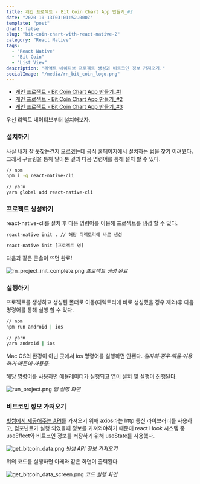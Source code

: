 ```yaml
---
title: 개인 프로젝트 - Bit Coin Chart App 만들기_#2
date: "2020-10-13T03:01:52.000Z"
template: "post"
draft: false
slug: "bit-coin-chart-with-react-native-2"
category: "React Native"
tags:
  - "React Native"
  - "Bit Coin"
  - "List View"
description: "리액트 네이티브 프로젝트 생성과 비트코인 정보 가져오기."
socialImage: "/media/rn_bit_coin_logo.png"
---
```


- [개인 프로젝트 - Bit Coin Chart App 만들기_#1](/posts/bit-coin-chart-with-react-native-1)
- [개인 프로젝트 - Bit Coin Chart App 만들기_#2](/posts/bit-coin-chart-with-react-native-2)
- [개인 프로젝트 - Bit Coin Chart App 만들기_#3](/posts/bit-coin-chart-with-react-native-3)

우선 리액트 네이티브부터 설치해보자.

### 설치하기
사실 내가 잘 못찾는건지 모르겠는데 공식 홈페이지에서 설치하는 법을 찾기 어려웠다. 그래서 구글링을 통해 알아본 결과 다음 명령어를 통해 설치 할 수 있다.

``` bash
// npm
npm i -g react-native-cli

// yarn
yarn global add react-native-cli
```

### 프로젝트 생성하기
react-native-cli를 설치 후 다음 명령어를 이용해 프로젝트를 생성 할 수 있다.

``` bash
react-native init . // 해당 디렉토리에 바로 생성

react-native init [프로젝트 명]
```

다음과 같은 콘솔이 뜨면 완료!

![rn_project_init_complete.png](/media/rn_project_init_complete.png) *프로젝트 생성 완료*

### 실행하기
프로젝트를 생성하고 생성된 폴더로 이동(디렉토리에 바로 생성했을 경우 제외)후 다음 명령어를 통해 실행 할 수 있다.

``` bash
// npm
npm run android | ios

// yarn
yarn android | ios
```

Mac OS의 환경이 아닌 곳에서 ios 명령어를 실행하면 안됀다. <del>*필자의 경우 맥을 이용하기 때문에 사용중.*</del>

해당 명령어를 사용하면 에뮬레이터가 실행되고 앱이 설치 및 실행이 진행된다.

![run_project.png](/media/run_project.png) *앱 실행 화면*

### 비트코인 정보 가져오기
[빗썸에서 제공해주는 API](https://api.bithumb.com/public/ticker/ALL)를 가져오기 위해 axios라는 http 통신 라이브러리를 사용하고, 컴포넌트가 실행 되었을때 정보를 가져와야하기 때문에 react Hook 시스템 중 useEffect와 비트코인 정보를 저장하기 위해 useState를 사용했다.

![get_bitcoin_data.png](/media/get_bitcoin_data.png) *빗썸 API 정보 가져오기*

위의 코드를 실행하면 아래와 같은 화면이 출력된다.

![get_bitcoin_data_screen.png](/media/get_bitcoin_data_screen.png) *코드 실행 화면*